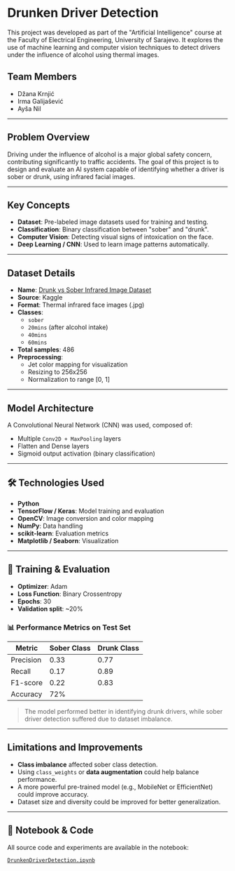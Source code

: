 # Drunken Driver Detection

This project was developed as part of the "Artificial Intelligence" course at the Faculty of Electrical Engineering, University of Sarajevo. It explores the use of machine learning and computer vision techniques to detect drivers under the influence of alcohol using thermal images.

## Team Members

- Džana Krnjić
- Irma Galijašević 
- Ayša Nil

---

##  Problem Overview

Driving under the influence of alcohol is a major global safety concern, contributing significantly to traffic accidents. The goal of this project is to design and evaluate an AI system capable of identifying whether a driver is sober or drunk, using infrared facial images.

---

##  Key Concepts

- **Dataset**: Pre-labeled image datasets used for training and testing.
- **Classification**: Binary classification between "sober" and "drunk".
- **Computer Vision**: Detecting visual signs of intoxication on the face.
- **Deep Learning / CNN**: Used to learn image patterns automatically.

---

##  Dataset Details

- **Name**: [Drunk vs Sober Infrared Image Dataset](https://www.kaggle.com/datasets/kipshidze/drunk-vs-sober-infrared-image-dataset)
- **Source**: Kaggle 
- **Format**: Thermal infrared face images (.jpg)
- **Classes**:
  - `sober`
  - `20mins` (after alcohol intake)
  - `40mins`
  - `60mins`
- **Total samples**: 486
- **Preprocessing**:
  - Jet color mapping for visualization
  - Resizing to 256x256
  - Normalization to range [0, 1]

---

##  Model Architecture

A Convolutional Neural Network (CNN) was used, composed of:
- Multiple `Conv2D + MaxPooling` layers
- Flatten and Dense layers
- Sigmoid output activation (binary classification)

---

## 🛠 Technologies Used

- **Python**
- **TensorFlow / Keras**: Model training and evaluation
- **OpenCV**: Image conversion and color mapping
- **NumPy**: Data handling
- **scikit-learn**: Evaluation metrics
- **Matplotlib / Seaborn**: Visualization

---

## 🏁 Training & Evaluation

- **Optimizer**: Adam  
- **Loss Function**: Binary Crossentropy  
- **Epochs**: 30  
- **Validation split**: ~20%

### 📊 Performance Metrics on Test Set

| Metric       | Sober Class | Drunk Class |
|--------------|-------------|-------------|
| Precision    | 0.33        | 0.77        |
| Recall       | 0.17        | 0.89        |
| F1-score     | 0.22        | 0.83        |
| Accuracy     | 72%         |             |

> The model performed better in identifying drunk drivers, while sober driver detection suffered due to dataset imbalance.

---

##  Limitations and Improvements

- **Class imbalance** affected sober class detection.
- Using `class_weights` or **data augmentation** could help balance performance.
- A more powerful pre-trained model (e.g., MobileNet or EfficientNet) could improve accuracy.
- Dataset size and diversity could be improved for better generalization.

---

## 📎 Notebook & Code

All source code and experiments are available in the notebook:

[`DrunkenDriverDetection.ipynb`](./DrunkenDriverDetection.ipynb)
